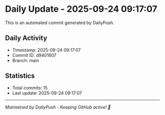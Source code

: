 # Daily Update - 2025-09-24 09:17:07

This is an automated commit generated by DailyPush.

## Daily Activity
- Timestamp: 2025-09-24 09:17:07
- Commit ID: d9401607
- Branch: main

## Statistics
- Total commits: 15
- Last update: 2025-09-24 09:17:07

---
*Maintained by DailyPush - Keeping GitHub active! 🚀*
